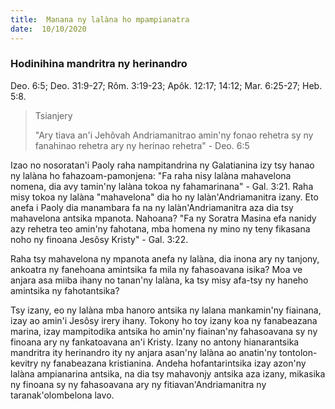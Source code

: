 ```yaml
---
title:  Manana ny lalàna ho mpampianatra
date:  10/10/2020
---
```


### Hodinihina mandritra ny herinandro
Deo. 6:5; Deo. 31:9-27; Rôm. 3:19-23; Apôk. 12:17; 14:12; Mar. 6:25-27; Heb. 5:8.

> <p>Tsianjery</p>
> "Ary tiava an'i Jehôvah Andriamanitrao amin'ny fonao rehetra sy ny fanahinao rehetra ary ny herinao rehetra" - Deo. 6:5

Izao no nosoratan'i Paoly raha nampitandrina ny Galatianina izy tsy hanao ny lalàna ho fahazoam-pamonjena: "Fa raha nisy lalàna mahavelona nomena, dia avy tamin'ny lalàna tokoa ny fahamarinana" - Gal. 3:21. Raha misy tokoa ny lalàna "mahavelona" dia ho ny lalàn'Andriamanitra izany. Eto anefa i Paoly dia manambara fa na ny lalàn'Andriamanitra aza dia tsy mahavelona antsika mpanota. Nahoana? "Fa ny Soratra Masina efa nanidy azy rehetra teo amin'ny fahotana, mba homena ny mino ny teny fikasana noho ny finoana Jesôsy Kristy" - Gal. 3:22.

Raha tsy mahavelona ny mpanota anefa ny lalàna, dia inona ary ny tanjony, ankoatra ny fanehoana amintsika fa mila ny fahasoavana isika? Moa ve anjara asa miiba ihany no tanan'ny lalàna, ka tsy misy afa-tsy ny haneho amintsika ny fahotantsika?

Tsy izany, eo ny lalàna mba hanoro antsika ny lalana mankamin'ny fiainana, izay ao amin'i Jesôsy irery ihany. Tokony ho toy izany koa ny fanabeazana marina, izay mampitodika antsika ho amin'ny fiainan'ny fahasoavana sy ny finoana ary ny fankatoavana an'i Kristy. Izany no antony hianarantsika mandritra ity herinandro ity ny anjara asan'ny lalàna ao anatin'ny tontolon-kevitry ny fanabeazana kristianina. Andeha hofantarintsika izay azon'ny lalàna ampianarina antsika, na dia tsy mahavonjy antsika aza izany, mikasika ny finoana sy ny fahasoavana ary ny fitiavan'Andriamanitra ny taranak'olombelona lavo.